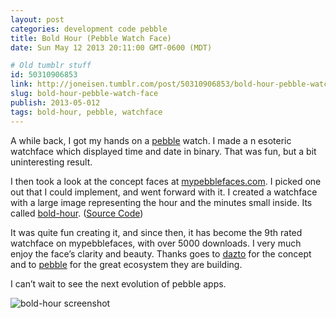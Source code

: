 ```yaml
---
layout: post
categories: development code pebble
title: Bold Hour (Pebble Watch Face)
date: Sun May 12 2013 20:11:00 GMT-0600 (MDT)

# Old tumblr stuff
id: 50310906853
link: http://joneisen.tumblr.com/post/50310906853/bold-hour-pebble-watch-face
slug: bold-hour-pebble-watch-face
publish: 2013-05-012
tags: bold-hour, pebble, watchface
---
```



A while back, I got my hands on a [pebble](http://getpebble.com) watch. I made a n esoteric watchface which displayed time and date in binary. That was fun, but a bit uninteresting result.

I then took a look at the concept faces at [mypebblefaces.com](http://mypebblefaces.com). I picked one out that I could implement, and went forward with it. I created a watchface with a large image representing the hour and the minutes small inside. Its called [bold-hour](http://www.mypebblefaces.com/view?fID=700&aName=yanatan16&pageTitle=Bold+Hour+%28White%29&auID=598). ([Source Code](http://github.com/yanatan16/pebble-bold-hour))

It was quite fun creating it, and since then, it has become the 9th rated watchface on mypebblefaces, with over 5000 downloads. I very much enjoy the face’s clarity and beauty. Thanks goes to [dazto](http://www.mypebblefaces.com/concepts/?auID=146&aName=dazto) for the concept and to [pebble](http://getpebble.com) for the great ecosystem they are building.

I can’t wait to see the next evolution of pebble apps.

![bold-hour screenshot](http://24.media.tumblr.com/aebd0153ff4e127cf8aac639d9b090ed/tumblr_mmpsuxKjt01ryx2sho1_250.png)

